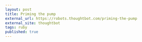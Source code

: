 ```yaml
---
layout: post
title: Priming the pump
external_url: https://robots.thoughtbot.com/priming-the-pump
external_site: thoughtbot
tags: ruby
published: true
---
```

